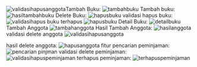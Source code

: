 ![validasihapusanggota](https://github.com/user-attachments/assets/9c2d4ca9-f0e2-427d-84a0-9288ecb75365)Tambah Buku:
![tambahbuku](https://github.com/user-attachments/assets/7dfbce79-0ca4-4a53-b656-cd2981d7aa62)
Tambah buku:
![hasiltambahbuku](https://github.com/user-attachments/assets/dafe58d9-20fd-431e-ab4b-651cd0f9cc76)
Delete Buku:
![hapusbuku](https://github.com/user-attachments/assets/d1dd542f-c1a8-4d72-a877-009ab39dd81e)
validasi hapus buku:
![validasihapus](https://github.com/user-attachments/assets/d7d53207-eca8-4b68-97ae-f8dad0c7b6c4)
buku terhapus
![hapusbuku](https://github.com/user-attachments/assets/e262f6a1-6463-4888-8935-44a235da6c2c)
Detail Buku:
![detailbuku](https://github.com/user-attachments/assets/9c78db27-ceae-4c14-8701-a78114c59744)
Tambah Anggota
![tambahanggota](https://github.com/user-attachments/assets/4c62c9d1-1834-4f78-9a69-efa078a73f8b)
Hasil Tambah Anggota:
![hasilanggota](https://github.com/user-attachments/assets/3b37da35-834f-4253-b285-97b0c59efaeb)
validasi delete anggota
![validasihapusanggota](https://github.com/user-attachments/assets/4cab3c35-e1b1-4238-ae83-23086fed1590)

hasil delete anggota:
![hapusanggota](https://github.com/user-attachments/assets/9c7531dd-d347-4775-a0df-b42f0f63a804)
fitur pencarian peminjaman:
![pencarian pinjman](https://github.com/user-attachments/assets/6be1f1fb-d245-4ef1-99a4-1842367d7de7)
validasi delete peminjaman:
![validasihapuspeminjaman](https://github.com/user-attachments/assets/c0d79d3f-f6ce-44fe-9b91-531559055b24)
terhapus peminjaman:
![terhapuspeminjaman](https://github.com/user-attachments/assets/b812182f-2a76-4466-8436-1ed0e96ca33f)
